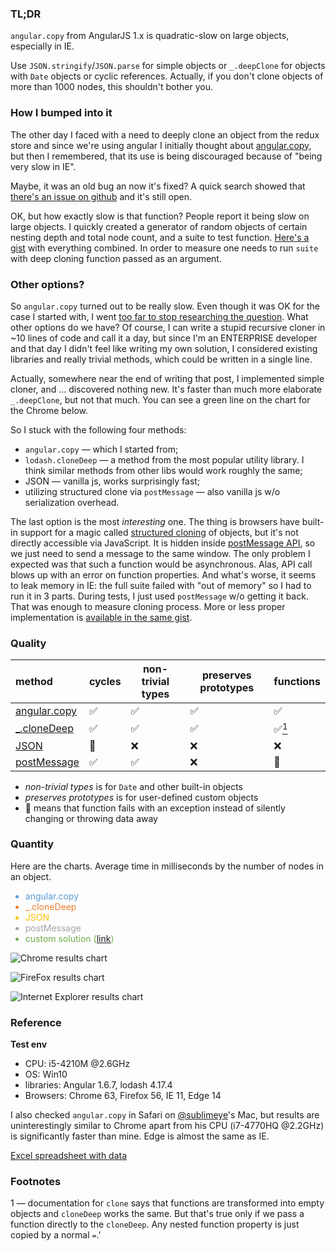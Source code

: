 ### TL;DR

`angular.copy` from AngularJS 1.x is quadratic-slow on large objects, especially in IE. 

Use `JSON.stringify`/`JSON.parse` for simple objects or `_.deepClone` for objects with `Date` objects or cyclic references. Actually, if you don't clone objects of more than 1000 nodes, this shouldn't bother you.

### How I bumped into it

The other day I faced with a need to deeply clone an object from the redux store and since we're using angular I initially thought about [angular.copy](https://docs.angularjs.org/api/ng/function/angular.copy), but then I remembered, that its use is being discouraged because of "being very slow in IE".

Maybe, it was an old bug an now it's fixed? A quick search showed that [there's an issue on github](https://github.com/angular/angular.js/issues/11099) and it's still open.

OK, but how exactly slow is that function? People report it being slow on large objects.
I quickly created a generator of random objects of certain nesting depth and total node count, and a suite to test function. [Here's a gist](https://gist.github.com/kirilloid/14ec1da29355b6dc0523743f600747e9) with everything combined. In order to measure one needs to run `suite` with deep cloning function passed as an argument.

### Other options?

So `angular.copy` turned out to be really slow. Even though it was OK for the case I started with, I went [too far to stop researching the question](https://xkcd.com/242/). What other options do we have? Of course, I can write a stupid recursive cloner in ~10 lines of code and call it a day, but since I'm an ENTERPRISE developer and that day I didn't feel like writing my own solution, I considered existing libraries and really trivial methods, which could be written in a single line.

Actually, somewhere near the end of writing that post, I implemented simple cloner, and ... discovered nothing new. It's faster than much more elaborate `_.deepClone`, but not that much. You can see a green line on the chart for the Chrome below.

So I stuck with the following four methods:

* `angular.copy` — which I started from;
* `lodash.cloneDeep` — a method from the most popular utility library. I think similar methods from other libs would work roughly the same;
* JSON — vanilla js, works surprisingly fast;
* utilizing structured clone via `postMessage` — also vanilla js w/o serialization overhead.

The last option is the most _interesting_ one. The thing is browsers have built-in support for a magic called [structured cloning](https://developer.mozilla.org/en-US/docs/Web/API/Web_Workers_API/Structured_clone_algorithm) of objects, but it's not directly accessible via JavaScript. It is hidden inside [postMessage API](https://developer.mozilla.org/en-US/docs/Web/API/Window/postMessage), so we just need to send a message to the same window. The only problem I expected was that such a function would be asynchronous. Alas, API call blows up with an error on function properties. And what's worse, it seems to leak memory in IE: the full suite failed with "out of memory" so I had to run it in 3 parts. During tests, I just used `postMessage` w/o getting it back. That was enough to measure cloning process. More or less proper implementation is [available in the same gist](https://gist.github.com/kirilloid/14ec1da29355b6dc0523743f600747e9#file-cloneviapostmessage-js).

### Quality

| method | cycles | non-trivial types | preserves prototypes | functions |
|:--|---|---|---|---|
| [angular.copy](https://docs.angularjs.org/api/ng/function/angular.copy) | ✅ | ✅ | ✅ | ✅ |
| [_.cloneDeep](https://lodash.com/docs/#cloneDeep) | ✅ | ✅ | ✅ | ✅<a href="#note-1"><sup>1</sup></a> |
| [JSON](https://mdn.io/JSON) | &#x1f6d1; | ❌ | ❌ | ❌ |
| [postMessage](https://mdn.io/structured_clone) | ✅ | ✅ | ❌ | &#x1f6d1; |

- _non-trivial types_ is for `Date` and other built-in objects
- _preserves prototypes_ is for user-defined custom objects
- &#x1f6d1; means that function fails with an exception instead of silently changing or throwing data away

### Quantity

Here are the charts. Average time in milliseconds by the number of nodes in an object.

<ul>
<li style="color:#5B9BD5">angular.copy</li>
<li style="color:#ED7D31">_.cloneDeep</li>
<li style="color:#FFC000">JSON</li>
<li style="color:#A5A5A5">postMessage</li>
<li style="color:#70AD47">custom solution (<a href="https://gist.github.com/kirilloid/14ec1da29355b6dc0523743f600747e9#file-deepclone-js">link</a>)</li>
</ul>

![Chrome results chart](/pub/deep-clone/chrome.png)

![FireFox results chart](/pub/deep-clone/firefox.png)

![Internet Explorer results chart](/pub/deep-clone/ie.png)

### Reference

**Test env**

* CPU: i5-4210M @2.6GHz
* OS: Win10
* libraries: Angular 1.6.7, lodash 4.17.4
* Browsers: Chrome 63, Firefox 56, IE 11, Edge 14

I also checked `angular.copy` in Safari on [@sublimeye](https://twitter.com/sublimeye)'s Mac, but results are uninterestingly similar to Chrome apart from his CPU (i7-4770HQ @2.2GHz) is significantly faster than mine. Edge is almost the same as IE.

[Excel spreadsheet with data](http://kirilloid.ru/pub/deep-clone/DeepCopy.xlsx)

### Footnotes

<span id="note-1">1 — documentation for `clone` says that functions are transformed into empty objects and `cloneDeep` works the same. But that's true only if we pass a function directly to the `cloneDeep`. Any nested function property is just copied by a normal `=`.</span>'